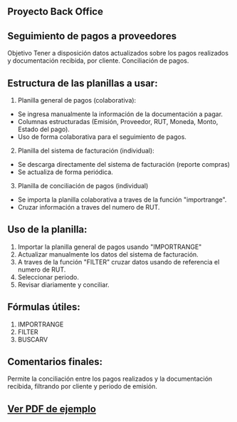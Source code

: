 ## Proyecto Back Office

## Seguimiento de pagos a proveedores

Objetivo
Tener a disposición datos actualizados sobre los pagos realizados y documentación recibida, por cliente.
Conciliación de pagos.

## Estructura de las planillas a usar:

1. Planilla general de pagos (colaborativa):
- Se ingresa manualmente la información de la documentación a pagar.
- Columnas estructuradas (Emisión, Proveedor, RUT, Moneda, Monto, Estado del pago).
- Uso de forma colaborativa para el seguimiento de pagos.

2. Planilla del sistema de facturación (individual):
- Se descarga directamente del sistema de facturación (reporte compras) 
- Se actualiza de forma periódica.

3. Planilla de conciliación de pagos (individual)
- Se importa la planilla colaborativa a traves de la función "importrange".
- Cruzar información a traves del numero de RUT.

## Uso de la planilla:
1. Importar la planilla general de pagos usando "IMPORTRANGE"
2. Actualizar manualmente los datos del sistema de facturación.
3. A traves de la función "FILTER" cruzar datos usando de referencia el numero de RUT.
4. Seleccionar periodo.
5. Revisar diariamente y conciliar.

## Fórmulas útiles:
1. IMPORTRANGE
2. FILTER
3. BUSCARV

## Comentarios finales:

Permite la conciliación entre los pagos realizados y la documentación recibida, filtrando por cliente y periodo de emisión.

## [Ver PDF de ejemplo](https://github.com/alessandro-baldo/back-office/blob/main/Pagos%20a%20proveedores%20-%20Conciliaci%C3%B3n%20(Ejemplo%20de%20PDF))








